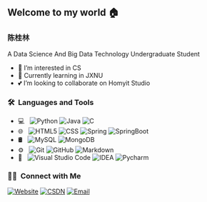 ## Welcome to my world :house:

### 陈桂林
A Data Science And Big Data Technology Undergraduate Student
- :paw_prints: I’m interested in CS
- 🌱 Currently learning in JXNU
- :two_hearts: I’m looking to collaborate on Homyit Studio

<h3> 🛠 &nbsp;Languages and Tools</h3>

- 💻 &nbsp;
  ![Python](https://img.shields.io/badge/-Python-333333?style=flat&logo=python)
  ![Java](https://img.shields.io/badge/-Java-333333?style=flat&logo=Java&logoColor=007396)
  ![C](https://img.shields.io/badge/-C-333333?style=flat&logo=C%2B%2B&logoColor=00599C)
- 🌐 &nbsp;
  ![HTML5](https://img.shields.io/badge/-HTML5-333333?style=flat&logo=HTML5)
  ![CSS](https://img.shields.io/badge/-CSS-333333?style=flat&logo=CSS3&logoColor=1572B6)
  ![Spring](https://img.shields.io/badge/-Spring-333333?style=flat&logo=Spring)
  ![SpringBoot](https://img.shields.io/badge/-SpringBoot-333333?style=flat&logo=Spring-Boot)
- 🛢 &nbsp;
  ![MySQL](https://img.shields.io/badge/-MySQL-333333?style=flat&logo=mysql)
  ![MongoDB](https://img.shields.io/badge/-MongoDB-333333?style=flat&logo=mongodb)
- ⚙️ &nbsp;
  ![Git](https://img.shields.io/badge/-Git-333333?style=flat&logo=git)
  ![GitHub](https://img.shields.io/badge/-GitHub-333333?style=flat&logo=github)
  ![Markdown](https://img.shields.io/badge/-Markdown-333333?style=flat&logo=markdown)
- 🔧 &nbsp;
  ![Visual Studio Code](https://img.shields.io/badge/-Visual%20Studio%20Code-333333?style=flat&logo=visual-studio-code&logoColor=007ACC)
  ![IDEA](https://img.shields.io/badge/-IDEA-333333?style=flat&logo=IntelliJ-IDEA&logoColor=1479f3)
  ![Pycharm](https://img.shields.io/badge/-Pycharm-333333?style=flat&logo=PyCharm&logoColor=35a46b)



<h3> 🤝🏻 &nbsp;Connect with Me </h3>

<p>
<a href="https://www.gl.sh.cn"><img alt="Website" src="https://img.shields.io/badge/Website-www.gl.sh.cn-blue?style=flat-square&logo=google-chrome"></a>
<a href="https://blog.csdn.net/cmcctel2009"><img alt="CSDN" src="https://img.shields.io/badge/CSDN-cmcctel2009-blue?style=flat-square&logo=c&logoColor=fc5531"></a>
<a href="mailto:guilin@ct99.cn"><img alt="Email" src="https://img.shields.io/badge/Email-guilin@ct99.cn-blue?style=flat-square&logo=gmail"></a>
</p>


<!---
XiaoJing-C/XiaoJing-C is a ✨ special ✨ repository because its `README.md` (this file) appears on your GitHub profile.
You can click the Preview link to take a look at your changes.
--->
